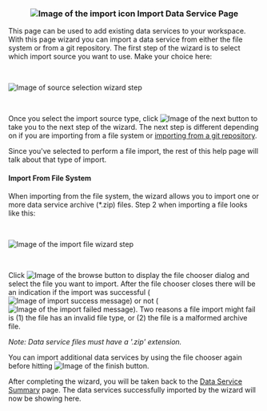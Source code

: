 ### <p style="text-align: center">![Image of the import icon](images/ImportIcon.png "Import Data Service") Import Data Service Page</p>

This page can be used to add existing data services to your workspace. With this page wizard you can import a data service from either the file system or from a git repository. The first step of the wizard is to select which import source you want to use. Make your choice here:

<br />

![Image of source selection wizard step](images/DataServiceFileImportSelection.png "Select data service source step")

<br />

Once you select the import source type, click ![Image of the next button](images/NextButton.png "Next Button") to take you to the next step of the wizard. The next step is different depending on if you are importing from a file system or [importing from a git repository](dataservices-import-git-help.html).

Since you've selected to perform a file import, the rest of this help page will talk about that type of import.

#### Import From File System 

When importing from the file system, the wizard allows you to import one or more data service archive (*.zip) files. Step 2 when importing a file looks like this:

<br />

![Image of the import file wizard step](images/DataServiceImportFileStep.png "Import the data service file step")

<br />

Click ![Image of the browse button](images/BrowseButton.png "Browse") to display the file chooser dialog and select the file you want to import. After the file chooser closes there will be an indication if the import was successful (![Image of import success message](images/ImportExportSuccess.png "Import success")) or not (![Image of the import failed message](images/ImportExportFailed.png "Import failed")). Two reasons a file import might fail is (1) the file has an invalid file type, or (2) the file is a malformed archive file.

_Note: Data service files must have a '.zip' extension._

You can import additional data services by using the file chooser again before hitting ![Image of the finish button](images/FinishButton.png "Finish").

After completing the wizard, you will be taken back to the [Data Service Summary](dataservices-summary-help.html) page. The data services successfully imported by the wizard will now be showing here.

